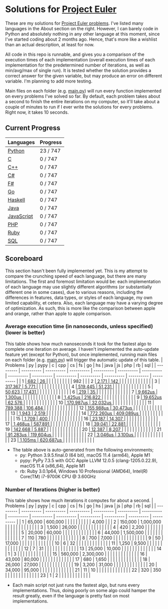 # Solutions for [Project Euler](https://projecteuler.net/)
These are my solutions for [Project Euler problems](https://projecteuler.net/archives). I've listed many languages in the About section on the right. However, I can barely code in Python and absolutely nothing in any other language at this moment, since I've started coding about 2 months ago. Hence, that's more like a wishlist than an actual description, at least for now.

All code in this repo is runnable, and gives you a comparison of the execution times of each implementation (overall execution times of each implementation for the predetermined number of iterations, as well as min/avg/max of single run). It is tested whether the solution provides a correct answer for the given variable, but may produce an error on different variable. I'm planning to add more testing.

Main files on each folder (e.g. [main.py](https://github.com/lcsm29/project-euler/blob/main/py/main.py)) will run every function implemented on every problems I've solved so far. By default, each problem takes about a second to finish the entire iterations on my computer, so it'll take about a couple of minutes to run if I ever write the solutions for every problems. Right now, it takes 10 seconds.

## Current Progress
| Languages                                                                      |     Progress      |
| ------------------------------------------------------------------------------ | ----------------- |
| [Python](https://github.com/lcsm29/project-euler/tree/main/py)                 |     23 / 747      |
| [C](https://github.com/lcsm29/project-euler/tree/main/c)                       |      0 / 747      |
| [C++](https://github.com/lcsm29/project-euler/tree/main/cpp)                   |      0 / 747      |
| [C#](https://github.com/lcsm29/project-euler/tree/main/cs)                     |      0 / 747      |
| [F#](https://github.com/lcsm29/project-euler/tree/main/fs)                     |      0 / 747      |
| [Go](https://github.com/lcsm29/project-euler/tree/main/go)                     |      0 / 747      |
| [Haskell](https://github.com/lcsm29/project-euler/tree/main/hs)                |      0 / 747      |
| [Java](https://github.com/lcsm29/project-euler/tree/main/java)                 |      0 / 747      |
| [JavaScript](https://github.com/lcsm29/project-euler/tree/main/js)             |      0 / 747      |
| [PHP](https://github.com/lcsm29/project-euler/tree/main/php)                   |      0 / 747      |
| [Ruby](https://github.com/lcsm29/project-euler/tree/main/rb)                   |      0 / 747      |
| [SQL](https://github.com/lcsm29/project-euler/tree/main/sql)                   |      0 / 747      |


## Scoreboard
This section hasn't been fully implemented yet. This is my attempt to compare the crunching speed of each language, but there are many limitations. The first and foremost limitation would be: each implementation of each language may use slightly different algorithms (or substantially different one in some cases), due to various reasons, including the differences in features, data types, or styles of each language, my own limited capability, et cetera. Also, each language may have a varying degree of optimization. As such, this is more like the comparison between apple and orange, rather than apple to apple comparison.

### Average execution time (in nanoseconds, unless specified) (lower is better)
This table shows how much nanoseconds it took for the fastest algo to complete one iteration on average. I haven't implemented the auto-update feature yet (except for Python), but once implemented, running main files on each folder (e.g. [main.py](https://github.com/lcsm29/project-euler/blob/main/py/main.py)) will trigger the automatic update of this table.
| Problems  | py         | pypy       | c          | cpp        | cs         | fs         | go         | hs         | java       | js         | php        | rb         | sql        |
| --------- | ---------- | ---------- | ---------- | ---------- | ---------- | ---------- | ---------- | ---------- | ---------- | ---------- | ---------- | ---------- | ---------- |
| 1         |[        682 ](https://github.com/lcsm29/project-euler/blob/main/py/py_0001_multiples_of_3_and_5.py)|[         26 ](https://github.com/lcsm29/project-euler/blob/main/py/py_0001_multiples_of_3_and_5.py)|            |            |            |            |            |            |            |            |            |        982 |            |
| 2         |[      2,171 ](https://github.com/lcsm29/project-euler/blob/main/py/py_0002_even_fibonacci_numbers.py)|[        142 ](https://github.com/lcsm29/project-euler/blob/main/py/py_0002_even_fibonacci_numbers.py)|            |            |            |            |            |            |            |            |            |            |            |
| 3         |[    317,367 ](https://github.com/lcsm29/project-euler/blob/main/py/py_0003_largest_prime_factor.py)|[      5,771 ](https://github.com/lcsm29/project-euler/blob/main/py/py_0003_largest_prime_factor.py)|            |            |            |            |            |            |            |            |            |            |            |
| 4         |[    519,445 ](https://github.com/lcsm29/project-euler/blob/main/py/py_0004_largest_palindrome_product.py)|[     51,231 ](https://github.com/lcsm29/project-euler/blob/main/py/py_0004_largest_palindrome_product.py)|            |            |            |            |            |            |            |            |            |            |            |
| 5         |[     50,623 ](https://github.com/lcsm29/project-euler/blob/main/py/py_0005_smallest_multiple.py)|[     17,431 ](https://github.com/lcsm29/project-euler/blob/main/py/py_0005_smallest_multiple.py)|            |            |            |            |            |            |            |            |            |            |            |
| 6         |[        219 ](https://github.com/lcsm29/project-euler/blob/main/py/py_0006_sum_square_difference.py)|[         35 ](https://github.com/lcsm29/project-euler/blob/main/py/py_0006_sum_square_difference.py)|            |            |            |            |            |            |            |            |            |            |            |
| 7         |[    9,662μs ](https://github.com/lcsm29/project-euler/blob/main/py/py_0007_10001st_prime.py)|[    1,300μs ](https://github.com/lcsm29/project-euler/blob/main/py/py_0007_10001st_prime.py)|            |            |            |            |            |            |            |            |            |            |            |
| 8         |[    1,425μs ](https://github.com/lcsm29/project-euler/blob/main/py/py_0008_largest_product_in_a_series.py)|[    216,822 ](https://github.com/lcsm29/project-euler/blob/main/py/py_0008_largest_product_in_a_series.py)|            |            |            |            |            |            |            |            |            |            |            |
| 9         |[   19,652μs ](https://github.com/lcsm29/project-euler/blob/main/py/py_0009_special_pythagorean_triplet.py)|[     62,576 ](https://github.com/lcsm29/project-euler/blob/main/py/py_0009_special_pythagorean_triplet.py)|            |            |            |            |            |            |            |            |            |            |            |
| 10        |[  170,987μs ](https://github.com/lcsm29/project-euler/blob/main/py/py_0010_summation_of_primes.py)|[   32,032μs ](https://github.com/lcsm29/project-euler/blob/main/py/py_0010_summation_of_primes.py)|            |            |            |            |            |            |            |            |            |            |            |
| 11        |[    789,388 ](https://github.com/lcsm29/project-euler/blob/main/py/py_0011_largest_product_in_a_grid.py)|[    106,484 ](https://github.com/lcsm29/project-euler/blob/main/py/py_0011_largest_product_in_a_grid.py)|            |            |            |            |            |            |            |            |            |            |            |
| 12        |[  155,988μs ](https://github.com/lcsm29/project-euler/blob/main/py/py_0012_highly_divisible_triangular_number.py)|[   30,473μs ](https://github.com/lcsm29/project-euler/blob/main/py/py_0012_highly_divisible_triangular_number.py)|            |            |            |            |            |            |            |            |            |            |            |
| 13        |[      1,943 ](https://github.com/lcsm29/project-euler/blob/main/py/py_0013_large_sum.py)|[      2,519 ](https://github.com/lcsm29/project-euler/blob/main/py/py_0013_large_sum.py)|            |            |            |            |            |            |            |            |            |            |            |
| 14        |[  772,260μs ](https://github.com/lcsm29/project-euler/blob/main/py/py_0014_longest_collatz_sequence.py)|[  409,089μs ](https://github.com/lcsm29/project-euler/blob/main/py/py_0014_longest_collatz_sequence.py)|            |            |            |            |            |            |            |            |            |            |            |
| 15        |[      1,709 ](https://github.com/lcsm29/project-euler/blob/main/py/py_0015_lattice_paths.py)|[        400 ](https://github.com/lcsm29/project-euler/blob/main/py/py_0015_lattice_paths.py)|            |            |            |            |            |            |            |            |            |            |            |
| 16        |[     23,187 ](https://github.com/lcsm29/project-euler/blob/main/py/py_0016_power_digit_sum.py)|[     14,307 ](https://github.com/lcsm29/project-euler/blob/main/py/py_0016_power_digit_sum.py)|            |            |            |            |            |            |            |            |            |            |            |
| 17        |[    1,468μs ](https://github.com/lcsm29/project-euler/blob/main/py/py_0017_number_letter_counts.py)|[    587,891 ](https://github.com/lcsm29/project-euler/blob/main/py/py_0017_number_letter_counts.py)|            |            |            |            |            |            |            |            |            |            |            |
| 18        |[     39,041 ](https://github.com/lcsm29/project-euler/blob/main/py/py_0018_maximum_path_sum_i.py)|[     22,881 ](https://github.com/lcsm29/project-euler/blob/main/py/py_0018_maximum_path_sum_i.py)|            |            |            |            |            |            |            |            |            |            |            |
| 19        |[    142,668 ](https://github.com/lcsm29/project-euler/blob/main/py/py_0019_counting_sundays.py)|[      5,887 ](https://github.com/lcsm29/project-euler/blob/main/py/py_0019_counting_sundays.py)|            |            |            |            |            |            |            |            |            |            |            |
| 20        |[     12,387 ](https://github.com/lcsm29/project-euler/blob/main/py/py_0020_factorial_digit_sum.py)|[      8,207 ](https://github.com/lcsm29/project-euler/blob/main/py/py_0020_factorial_digit_sum.py)|            |            |            |            |            |            |            |            |            |            |            |
| 21        |[   91,283μs ](https://github.com/lcsm29/project-euler/blob/main/py/py_0021_amicable_numbers.py)|[  119,604μs ](https://github.com/lcsm29/project-euler/blob/main/py/py_0021_amicable_numbers.py)|            |            |            |            |            |            |            |            |            |            |            |
| 22        |[    3,046μs ](https://github.com/lcsm29/project-euler/blob/main/py/py_0022_names_scores.py)|[    3,100μs ](https://github.com/lcsm29/project-euler/blob/main/py/py_0022_names_scores.py)|            |            |            |            |            |            |            |            |            |            |            |
| 23        |[    1,105ms ](https://github.com/lcsm29/project-euler/blob/main/py/py_0023_non-abundant_sums.py)|[  620,687μs ](https://github.com/lcsm29/project-euler/blob/main/py/py_0023_non-abundant_sums.py)|            |            |            |            |            |            |            |            |            |            |            |
* The table above is auto-generated from the following environments;
  * py: Python 3.9.5.final.0 (64 bit), macOS 11.4 (arm64), Apple M1
  * pypy: PyPy 7.3.5 with GCC Apple LLVM 12.0.5 (clang-1205.0.22.9), macOS 11.4 (x86_64), Apple M1
  * rb: Ruby 3.0.1p64, Windows 10 Professional (AMD64), Intel(R) Core(TM) i7-9700K CPU @ 3.60GHz

### Number of Iterations (higher is better)
This table shows how much iterations it computes for about a second.
| Problems  | py         | pypy       | c          | cpp        | cs         | fs         | go         | hs         | java       | js         | php        | rb         | sql        |
| --------- | ---------- | ---------- | ---------- | ---------- | ---------- | ---------- | ---------- | ---------- | ---------- | ---------- | ---------- | ---------- | ---------- |
| 1         |     65,000 |    600,000 |            |            |            |            |            |            |            |            |            |      4,000 |            |
| 2         |    150,000 |  1,000,000 |            |            |            |            |            |            |            |            |            |            |            |
| 3         |      1,500 |     26,000 |            |            |            |            |            |            |            |            |            |            |            |
| 4         |        420 |      2,200 |            |            |            |            |            |            |            |            |            |            |            |
| 5         |     20,000 |     60,000 |            |            |            |            |            |            |            |            |            |            |            |
| 6         |     44,000 |  1,500,000 |            |            |            |            |            |            |            |            |            |            |            |
| 7         |        110 |        780 |            |            |            |            |            |            |            |            |            |            |            |
| 8         |        700 |      7,000 |            |            |            |            |            |            |            |            |            |            |            |
| 9         |         50 |     17,000 |            |            |            |            |            |            |            |            |            |            |            |
| 10        |          6 |         32 |            |            |            |            |            |            |            |            |            |            |            |
| 11        |      1,250 |      9,500 |            |            |            |            |            |            |            |            |            |            |            |
| 12        |          7 |         31 |            |            |            |            |            |            |            |            |            |            |            |
| 13        |     25,000 |     10,000 |            |            |            |            |            |            |            |            |            |            |            |
| 14        |          1 |          3 |            |            |            |            |            |            |            |            |            |            |            |
| 15        |    560,000 |  2,300,000 |            |            |            |            |            |            |            |            |            |            |            |
| 16        |     43,000 |     80,000 |            |            |            |            |            |            |            |            |            |            |            |
| 17        |        680 |      1,650 |            |            |            |            |            |            |            |            |            |            |            |
| 18        |     26,000 |     27,000 |            |            |            |            |            |            |            |            |            |            |            |
| 19        |      3,200 |     31,000 |            |            |            |            |            |            |            |            |            |            |            |
| 20        |     34,000 |     95,000 |            |            |            |            |            |            |            |            |            |            |            |
| 21        |         11 |         10 |            |            |            |            |            |            |            |            |            |            |            |
| 22        |        320 |        350 |            |            |            |            |            |            |            |            |            |            |            |
| 23        |          1 |          2 |            |            |            |            |            |            |            |            |            |            |            |
* Each main script not just runs the fastest algo, but runs every implementations. Thus, doing poorly on some algo could hamper the result greatly, even if the language is pretty fast on most implementations.
